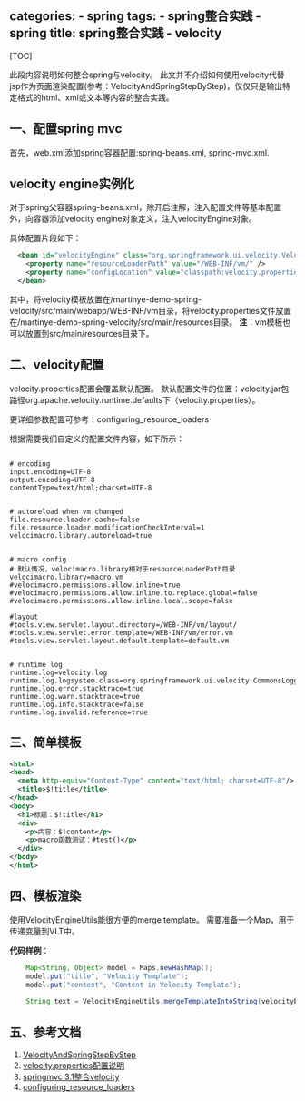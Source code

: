 
categories:
	- spring
tags:
	- spring整合实践
	- spring
title: spring整合实践 - velocity
---

[TOC]

此段内容说明如何整合spring与velocity。
此文并不介绍如何使用velocity代替jsp作为页面渲染配置(参考：VelocityAndSpringStepByStep)，仅仅只是输出特定格式的html、xml或文本等内容的整合实践。


## 一、配置spring mvc
首先，web.xml添加spring容器配置:spring-beans.xml, spring-mvc.xml.


## velocity engine实例化
对于spring父容器spring-beans.xml，除开启注解，注入配置文件等基本配置外，向容器添加velocity engine对象定义，注入velocityEngine对象。

具体配置片段如下：
``` xml
  <bean id="velocityEngine" class="org.springframework.ui.velocity.VelocityEngineFactoryBean">
    <property name="resourceLoaderPath" value="/WEB-INF/vm/" />
    <property name="configLocation" value="classpath:velocity.properties" />
  </bean>
```

其中，将velocity模板放置在/martinye-demo-spring-velocity/src/main/webapp/WEB-INF/vm目录，将velocity.properties文件放置在/martinye-demo-spring-velocity/src/main/resources目录。
**注**：vm模板也可以放置到src/main/resources目录下。


<!-- more -->

## 二、velocity配置
velocity.properties配置会覆盖默认配置。
默认配置文件的位置：velocity.jar包路径org.apache.velocity.runtime.defaults下（velocity.properties）。

更详细参数配置可参考：configuring_resource_loaders

根据需要我们自定义的配置文件内容，如下所示：
``` properties

# encoding
input.encoding=UTF-8
output.encoding=UTF-8
contentType=text/html;charset=UTF-8


# autoreload when vm changed
file.resource.loader.cache=false
file.resource.loader.modificationCheckInterval=1
velocimacro.library.autoreload=true


# macro config
# 默认情况，velocimacro.library相对于resourceLoaderPath目录
velocimacro.library=macro.vm
#velocimacro.permissions.allow.inline=true
#velocimacro.permissions.allow.inline.to.replace.global=false
#velocimacro.permissions.allow.inline.local.scope=false

#layout
#tools.view.servlet.layout.directory=/WEB-INF/vm/layout/
#tools.view.servlet.error.template=/WEB-INF/vm/error.vm
#tools.view.servlet.layout.default.template=default.vm


# runtime log
runtime.log=velocity.log
runtime.log.logsystem.class=org.springframework.ui.velocity.CommonsLoggingLogSystem
runtime.log.error.stacktrace=true
runtime.log.warn.stacktrace=true
runtime.log.info.stacktrace=false
runtime.log.invalid.reference=true

```


## 三、简单模板
``` xml
<html>
<head>
  <meta http-equiv="Content-Type" content="text/html; charset=UTF-8"/>
  <title>$!title</title>
</head>
<body>
  <h1>标题：$!title</h1>
  <div>
    <p>内容：$!content</p>
    <p>macro函数测试：#test()</p>
  </div>
</body>
</html>
```


## 四、模板渲染
使用VelocityEngineUtils能很方便的merge template。
需要准备一个Map，用于传递变量到VLT中。

**代码样例**：
``` java
    Map<String, Object> model = Maps.newHashMap();
    model.put("title", "Velocity Template");
    model.put("content", "Content in Velocity Template");
    
    String text = VelocityEngineUtils.mergeTemplateIntoString(velocityEngine, "test.vm", Constants.ENCODING, model);
```

## 五、参考文档
1. [VelocityAndSpringStepByStep](http://wiki.apache.org/velocity/VelocityAndSpringStepByStep)
2. [velocity.properties配置说明](http://mj4d.iteye.com/blog/1524050)
3. [springmvc 3.1整合velocity](http://blog.csdn.net/glarystar/article/details/6636574)
4. [configuring_resource_loaders](http://velocity.apache.org/engine/releases/velocity-1.5/developer-guide.html#configuring_resource_loaders)

